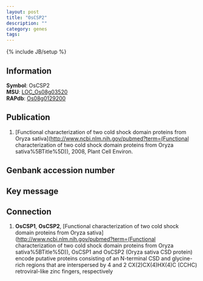 ```yaml
---
layout: post
title: "OsCSP2"
description: ""
category: genes
tags: 
---
```

{% include JB/setup %}

## Information
__Symbol__: OsCSP2  
__MSU__: [LOC_Os08g03520](http://rice.plantbiology.msu.edu/cgi-bin/ORF_infopage.cgi?orf=LOC_Os08g03520)  
__RAPdb__: [Os08g0129200](http://rapdb.dna.affrc.go.jp/viewer/gbrowse_details/irgsp1?name=Os08g0129200)  

## Publication
1. [Functional characterization of two cold shock domain proteins from Oryza sativa](http://www.ncbi.nlm.nih.gov/pubmed?term=(Functional characterization of two cold shock domain proteins from Oryza sativa%5BTitle%5D)), 2008, Plant Cell Environ.

## Genbank accession number

## Key message

## Connection
1. __OsCSP1__, __OsCSP2__, [Functional characterization of two cold shock domain proteins from Oryza sativa](http://www.ncbi.nlm.nih.gov/pubmed?term=(Functional characterization of two cold shock domain proteins from Oryza sativa%5BTitle%5D)),  OsCSP1 and OsCSP2 (Oryza sativa CSD protein) encode putative proteins consisting of an N-terminal CSD and glycine-rich regions that are interspersed by 4 and 2 CX(2)CX(4)HX(4)C (CCHC) retroviral-like zinc fingers, respectively


